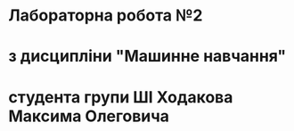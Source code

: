 # Лабораторна робота №2 
# з дисципліни "Машинне навчання"
# студента групи ШІ Ходакова Максима Олеговича
